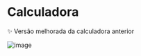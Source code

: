 # Calculadora
✨ Versão melhorada da calculadora anterior

![image](https://user-images.githubusercontent.com/86449199/172292471-b6b4d5f6-af3a-4025-a7f9-f3a881f0eaba.png)
